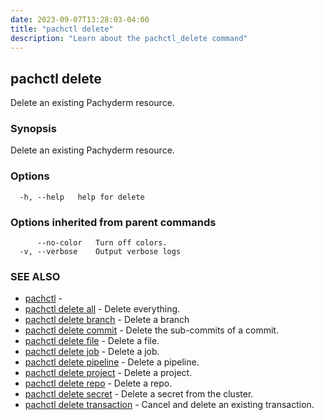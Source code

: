 ```yaml
---
date: 2023-09-07T13:28:03-04:00
title: "pachctl delete"
description: "Learn about the pachctl_delete command"
---
```


## pachctl delete

Delete an existing Pachyderm resource.

### Synopsis

Delete an existing Pachyderm resource.

### Options

```
  -h, --help   help for delete
```

### Options inherited from parent commands

```
      --no-color   Turn off colors.
  -v, --verbose    Output verbose logs
```

### SEE ALSO

* [pachctl](../pachctl)	 - 
* [pachctl delete all](../pachctl_delete_all)	 - Delete everything.
* [pachctl delete branch](../pachctl_delete_branch)	 - Delete a branch
* [pachctl delete commit](../pachctl_delete_commit)	 - Delete the sub-commits of a commit.
* [pachctl delete file](../pachctl_delete_file)	 - Delete a file.
* [pachctl delete job](../pachctl_delete_job)	 - Delete a job.
* [pachctl delete pipeline](../pachctl_delete_pipeline)	 - Delete a pipeline.
* [pachctl delete project](../pachctl_delete_project)	 - Delete a project.
* [pachctl delete repo](../pachctl_delete_repo)	 - Delete a repo.
* [pachctl delete secret](../pachctl_delete_secret)	 - Delete a secret from the cluster.
* [pachctl delete transaction](../pachctl_delete_transaction)	 - Cancel and delete an existing transaction.

